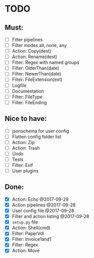 # TODO

## Must:

- [ ] Filter pipelines
- [ ] Filter modes all, none, any
- [ ] Action: Copy(dest)
- [ ] Action: Rename(dest)
- [ ] Filter: Regex with named groups
- [ ] Filter: OlderThan(date)
- [ ] Filter: NewerThan(date)
- [ ] Filter: FileExtension(ext)
- [ ] Logfile
- [ ] Documentation
- [ ] Filter: FileType
- [ ] Filter: FileEnding

## Nice to have:

- [ ] jsonschema for user config
- [ ] Flatten config folder list
- [ ] Action: Zip
- [ ] Action: Trash
- [ ] Undo
- [ ] Tests
- [ ] Filter: Exif
- [ ] User plugins

## Done:

- [x] Action: Echo @2017-09-29
- [x] Action pipelines @2017-09-28
- [x] User config file @2017-09-28
- [x] Filter and action listing @2017-09-28
- [x] `setup.py` file
- [x] Action: Shell(cmd)
- [x] Filter: PaperVdi
- [x] Filter: Invoice1and1
- [x] Filter: Regex
- [x] Action: Move
